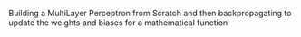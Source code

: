 Building a MultiLayer Perceptron from Scratch and then backpropagating to update the weights and biases for a mathematical function
